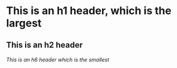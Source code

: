 # This is an h1 header, which is the largest
## This is an h2 header
###### This is an h6 header which is the smallest
